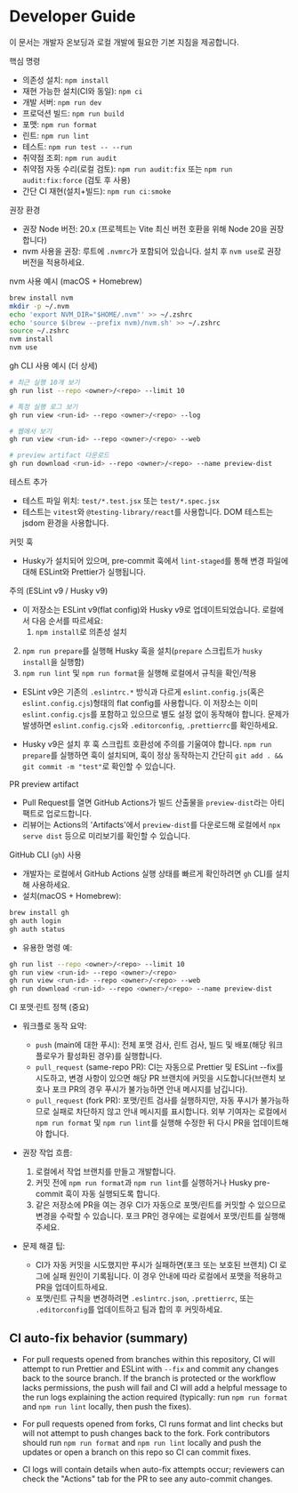 # Developer Guide

이 문서는 개발자 온보딩과 로컬 개발에 필요한 기본 지침을 제공합니다.

핵심 명령

- 의존성 설치: `npm install`
- 재현 가능한 설치(CI와 동일): `npm ci`
- 개발 서버: `npm run dev`
- 프로덕션 빌드: `npm run build`
- 포맷: `npm run format`
- 린트: `npm run lint`
- 테스트: `npm run test -- --run`
- 취약점 조회: `npm run audit`
- 취약점 자동 수리(로컬 검토): `npm run audit:fix` 또는 `npm run audit:fix:force` (검토 후 사용)
- 간단 CI 재현(설치+빌드): `npm run ci:smoke`

권장 환경

- 권장 Node 버전: 20.x (프로젝트는 Vite 최신 버전 호환을 위해 Node 20을 권장합니다)
- nvm 사용을 권장: 루트에 `.nvmrc`가 포함되어 있습니다. 설치 후 `nvm use`로 권장 버전을 적용하세요.

nvm 사용 예시 (macOS + Homebrew)

```bash
brew install nvm
mkdir -p ~/.nvm
echo 'export NVM_DIR="$HOME/.nvm"' >> ~/.zshrc
echo 'source $(brew --prefix nvm)/nvm.sh' >> ~/.zshrc
source ~/.zshrc
nvm install
nvm use
```

gh CLI 사용 예시 (더 상세)

```bash
# 최근 실행 10개 보기
gh run list --repo <owner>/<repo> --limit 10

# 특정 실행 로그 보기
gh run view <run-id> --repo <owner>/<repo> --log

# 웹에서 보기
gh run view <run-id> --repo <owner>/<repo> --web

# preview artifact 다운로드
gh run download <run-id> --repo <owner>/<repo> --name preview-dist
```

테스트 추가

- 테스트 파일 위치: `test/*.test.jsx` 또는 `test/*.spec.jsx`
- 테스트는 `vitest`와 `@testing-library/react`를 사용합니다. DOM 테스트는 jsdom 환경을 사용합니다.

커밋 훅

- Husky가 설치되어 있으며, pre-commit 훅에서 `lint-staged`를 통해 변경 파일에 대해 ESLint와 Prettier가 실행됩니다.

주의 (ESLint v9 / Husky v9)

- 이 저장소는 ESLint v9(flat config)와 Husky v9로 업데이트되었습니다. 로컬에서 다음 순서를 따르세요:
  1. `npm install`로 의존성 설치

2.  `npm run prepare`를 실행해 Husky 훅을 설치(`prepare` 스크립트가 `husky install`을 실행함)
3.  `npm run lint` 및 `npm run format`을 실행해 로컬에서 규칙을 확인/적용

- ESLint v9은 기존의 `.eslintrc.*` 방식과 다르게 `eslint.config.js`(혹은 `eslint.config.cjs`)형태의 flat config를 사용합니다. 이 저장소는 이미 `eslint.config.cjs`를 포함하고 있으므로 별도 설정 없이 동작해야 합니다. 문제가 발생하면 `eslint.config.cjs`와 `.editorconfig`, `.prettierrc`를 확인하세요.

- Husky v9은 설치 후 훅 스크립트 호환성에 주의를 기울여야 합니다. `npm run prepare`를 실행하면 훅이 설치되며, 훅이 정상 동작하는지 간단히 `git add . && git commit -m "test"`로 확인할 수 있습니다.

PR preview artifact

- Pull Request를 열면 GitHub Actions가 빌드 산출물을 `preview-dist`라는 아티팩트로 업로드합니다.
- 리뷰어는 Actions의 'Artifacts'에서 `preview-dist`를 다운로드해 로컬에서 `npx serve dist` 등으로 미리보기를 확인할 수 있습니다.

GitHub CLI (`gh`) 사용

- 개발자는 로컬에서 GitHub Actions 실행 상태를 빠르게 확인하려면 `gh` CLI를 설치해 사용하세요.
- 설치(macOS + Homebrew):

```bash
brew install gh
gh auth login
gh auth status
```

- 유용한 명령 예:

```bash
gh run list --repo <owner>/<repo> --limit 10
gh run view <run-id> --repo <owner>/<repo>
gh run view <run-id> --repo <owner>/<repo> --web
gh run download <run-id> --repo <owner>/<repo> --name preview-dist
```

CI 포맷·린트 정책 (중요)

- 워크플로 동작 요약:
  - `push` (main에 대한 푸시): 전체 포맷 검사, 린트 검사, 빌드 및 배포(해당 워크플로우가 활성화된 경우)를 실행합니다.
  - `pull_request` (same-repo PR): CI는 자동으로 Prettier 및 ESLint --fix를 시도하고, 변경 사항이 있으면 해당 PR 브랜치에 커밋을 시도합니다(브랜치 보호나 포크 PR의 경우 푸시가 불가능하면 안내 메시지를 남깁니다).
  - `pull_request` (fork PR): 포맷/린트 검사를 실행하지만, 자동 푸시가 불가능하므로 실패로 차단하지 않고 안내 메시지를 표시합니다. 외부 기여자는 로컬에서 `npm run format` 및 `npm run lint`를 실행해 수정한 뒤 다시 PR을 업데이트해야 합니다.

- 권장 작업 흐름:
  1.  로컬에서 작업 브랜치를 만들고 개발합니다.
  2.  커밋 전에 `npm run format`과 `npm run lint`를 실행하거나 Husky pre-commit 훅이 자동 실행되도록 합니다.
  3.  같은 저장소에 PR을 여는 경우 CI가 자동으로 포맷/린트를 커밋할 수 있으므로 변경을 수락할 수 있습니다. 포크 PR인 경우에는 로컬에서 포맷/린트를 실행해 주세요.

- 문제 해결 팁:
  - CI가 자동 커밋을 시도했지만 푸시가 실패하면(포크 또는 보호된 브랜치) CI 로그에 실패 원인이 기록됩니다. 이 경우 안내에 따라 로컬에서 포맷을 적용하고 PR을 업데이트하세요.
  - 포맷/린트 규칙을 변경하려면 `.eslintrc.json`, `.prettierrc`, 또는 `.editorconfig`를 업데이트하고 팀과 합의 후 커밋하세요.

## CI auto-fix behavior (summary)

- For pull requests opened from branches within this repository, CI will attempt to run Prettier and ESLint with `--fix` and commit any changes back to the source branch. If the branch is protected or the workflow lacks permissions, the push will fail and CI will add a helpful message to the run logs explaining the action required (typically: run `npm run format` and `npm run lint` locally, then push the fixes).

- For pull requests opened from forks, CI runs format and lint checks but will not attempt to push changes back to the fork. Fork contributors should run `npm run format` and `npm run lint` locally and push the updates or open a branch on this repo so CI can commit fixes.

- CI logs will contain details when auto-fix attempts occur; reviewers can check the "Actions" tab for the PR to see any auto-commit changes.
